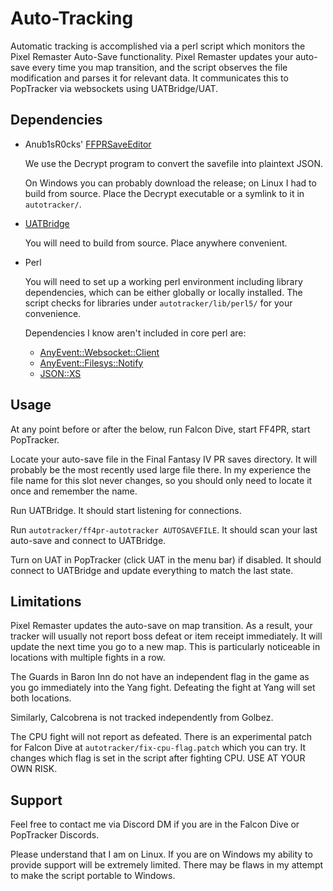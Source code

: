 # Auto-Tracking

Automatic tracking is accomplished via a perl script which monitors the Pixel Remaster Auto-Save functionality. Pixel Remaster updates your auto-save every time you map transition, and the script observes the file modification and parses it for relevant data. It communicates this to PopTracker via websockets using UATBridge/UAT.

## Dependencies

* Anub1sR0cks' [FFPRSaveEditor](https://github.com/Anub1sR0cks/FFPRSaveEditor)

    We use the Decrypt program to convert the savefile into plaintext JSON.

    On Windows you can probably download the release; on Linux I had to build from source. Place the Decrypt executable or a symlink to it in `autotracker/`.

* [UATBridge](https://github.com/black-sliver/UATBridge)

    You will need to build from source. Place anywhere convenient.

* Perl

    You will need to set up a working perl environment including library dependencies, which can be either globally or locally installed. The script checks for libraries under `autotracker/lib/perl5/` for your convenience.

    Dependencies I know aren't included in core perl are:
  * [AnyEvent::Websocket::Client](https://metacpan.org/pod/AnyEvent::WebSocket::Client)
  * [AnyEvent::Filesys::Notify](https://metacpan.org/pod/AnyEvent::Filesys::Notify)
  * [JSON::XS](https://metacpan.org/pod/JSON::XS)

## Usage

At any point before or after the below, run Falcon Dive, start FF4PR, start PopTracker.

Locate your auto-save file in the Final Fantasy IV PR saves directory. It will probably be the most recently used large file there. In my experience the file name for this slot never changes, so you should only need to locate it once and remember the name.

Run UATBridge. It should start listening for connections.

Run `autotracker/ff4pr-autotracker AUTOSAVEFILE`. It should scan your last auto-save and connect to UATBridge.

Turn on UAT in PopTracker (click UAT in the menu bar) if disabled. It should connect to UATBridge and update everything to match the last state.

## Limitations

Pixel Remaster updates the auto-save on map transition. As a result, your tracker will usually not report boss defeat or item receipt immediately. It will update the next time you go to a new map. This is particularly noticeable in locations with multiple fights in a row.

The Guards in Baron Inn do not have an independent flag in the game as you go immediately into the Yang fight. Defeating the fight at Yang will set both locations.

Similarly, Calcobrena is not tracked independently from Golbez.

The CPU fight will not report as defeated. There is an experimental patch for Falcon Dive at `autotracker/fix-cpu-flag.patch` which you can try. It changes which flag is set in the script after fighting CPU. USE AT YOUR OWN RISK.

## Support

Feel free to contact me via Discord DM if you are in the Falcon Dive or PopTracker Discords.

Please understand that I am on Linux. If you are on Windows my ability to provide support will be extremely limited. There may be flaws in my attempt to make the script portable to Windows.
